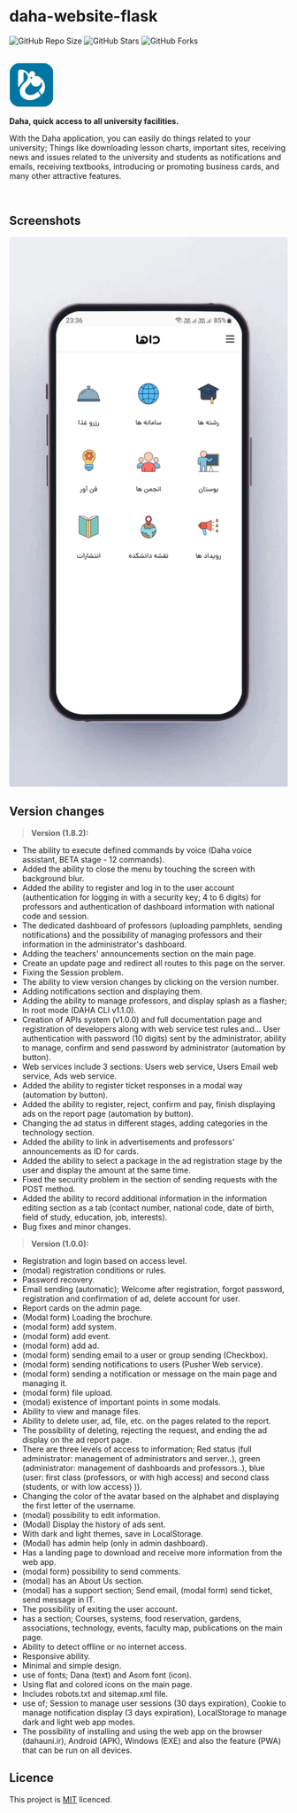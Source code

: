 
# daha-website-flask

![GitHub Repo Size](https://img.shields.io/github/repo-size/Mhadi-1382/daha-website-flask
)
![GitHub Stars](https://img.shields.io/github/stars/Mhadi-1382/daha-website-flask
)
![GitHub Forks](https://img.shields.io/github/forks/Mhadi-1382/daha-website-flask
)

<br>

<img src="https://github.com/Mhadi-1382/daha-website-flask/blob/master/static/media/images/icon.svg" alt="daha-website-flask" width="80">

**Daha, quick access to all university facilities.**

With the Daha application, you can easily do things related to your university;
Things like downloading lesson charts, important sites, receiving news and issues related to the university and students as notifications and emails, receiving textbooks, introducing or promoting business cards, and many other attractive features.

<br>

## Screenshots
<img src="https://github.com/Mhadi-1382/daha-website-flask/blob/master/static/media/imgs/screenshots/shot-1.jpg" alt="daha-website-flask">

## Version changes
> **Version (1.8.2):**
- The ability to execute defined commands by voice (Daha voice assistant, BETA stage - 12 commands).
- Added the ability to close the menu by touching the screen with background blur.
- Added the ability to register and log in to the user account (authentication for logging in with a security key; 4 to 6 digits) for professors and authentication of dashboard information with national code and session.
- The dedicated dashboard of professors (uploading pamphlets, sending notifications) and the possibility of managing professors and their information in the administrator's dashboard.
- Adding the teachers' announcements section on the main page.
- Create an update page and redirect all routes to this page on the server.
- Fixing the Session problem.
- The ability to view version changes by clicking on the version number.
- Adding notifications section and displaying them.
- Adding the ability to manage professors, and display splash as a flasher; In root mode (DAHA CLI v1.1.0).
- Creation of APIs system (v1.0.0) and full documentation page and registration of developers along with web service test rules and... User authentication with password (10 digits) sent by the administrator, ability to manage, confirm and send password by administrator (automation by button).
- Web services include 3 sections: Users web service, Users Email web service, Ads web service.
- Added the ability to register ticket responses in a modal way (automation by button).
- Added the ability to register, reject, confirm and pay, finish displaying ads on the report page (automation by button).
- Changing the ad status in different stages, adding categories in the technology section.
- Added the ability to link in advertisements and professors' announcements as ID for cards.
- Added the ability to select a package in the ad registration stage by the user and display the amount at the same time.
- Fixed the security problem in the section of sending requests with the POST method.
- Added the ability to record additional information in the information editing section as a tab (contact number, national code, date of birth, field of study, education, job, interests).
- Bug fixes and minor changes.

 > **Version (1.0.0):**
- Registration and login based on access level.
- (modal) registration conditions or rules.
- Password recovery.
- Email sending (automatic); Welcome after registration, forgot password, registration and confirmation of ad, delete account for user.
- Report cards on the admin page.
- (Modal form) Loading the brochure.
- (modal form) add system.
- (modal form) add event.
- (modal form) add ad.
- (modal form) sending email to a user or group sending (Checkbox).
- (modal form) sending notifications to users (Pusher Web service).
- (modal form) sending a notification or message on the main page and managing it.
- (modal form) file upload.
- (modal) existence of important points in some modals.
- Ability to view and manage files.
- Ability to delete user, ad, file, etc. on the pages related to the report.
- The possibility of deleting, rejecting the request, and ending the ad display on the ad report page.
- There are three levels of access to information; Red status (full administrator: management of administrators and server..), green (administrator: management of dashboards and professors..), blue (user: first class (professors, or with high access) and second class (students, or with low access) )).
- Changing the color of the avatar based on the alphabet and displaying the first letter of the username.
- (modal) possibility to edit information.
- (Modal) Display the history of ads sent.
- With dark and light themes, save in LocalStorage.
- (Modal) has admin help (only in admin dashboard).
- Has a landing page to download and receive more information from the web app.
- (modal form) possibility to send comments.
- (modal) has an About Us section.
- (modal) has a support section; Send email, (modal form) send ticket, send message in IT.
- The possibility of exiting the user account.
- has a section; Courses, systems, food reservation, gardens, associations, technology, events, faculty map, publications on the main page.
- Ability to detect offline or no internet access.
- Responsive ability.
- Minimal and simple design.
- use of fonts; Dana (text) and Asom font (icon).
- Using flat and colored icons on the main page.
- Includes robots.txt and sitemap.xml file.
- use of; Session to manage user sessions (30 days expiration), Cookie to manage notification display (3 days expiration), LocalStorage to manage dark and light web app modes.
- The possibility of installing and using the web app on the browser (dahauni.ir), Android (APK), Windows (EXE) and also the feature (PWA) that can be run on all devices.

## Licence
This project is <a href="https://github.com/Mhadi-1382/daha-website-flask/blob/master/LICENSE">MIT<a/> licenced.

